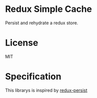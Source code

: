 # Redux Simple Cache

Persist and rehydrate a redux store.


# License

MIT

# Specification

This librarys is inspired by [redux-persist](https://github.com/rt2zz/redux-persist)
